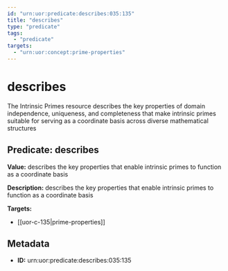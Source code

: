 ```yaml
---
id: "urn:uor:predicate:describes:035:135"
title: "describes"
type: "predicate"
tags:
  - "predicate"
targets:
  - "urn:uor:concept:prime-properties"
---
```


# describes

The Intrinsic Primes resource describes the key properties of domain independence, uniqueness, and completeness that make intrinsic primes suitable for serving as a coordinate basis across diverse mathematical structures

## Predicate: describes

**Value:** describes the key properties that enable intrinsic primes to function as a coordinate basis

**Description:** describes the key properties that enable intrinsic primes to function as a coordinate basis

**Targets:**

- [[uor-c-135|prime-properties]]

## Metadata

- **ID:** urn:uor:predicate:describes:035:135
